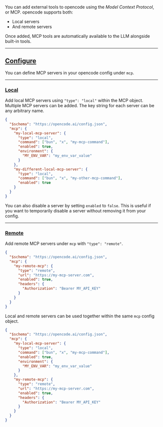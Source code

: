You can add external tools to opencode using the _Model Context Protocol_, or MCP. opencode supports both:

- Local servers
- And remote servers

Once added, MCP tools are automatically available to the LLM alongside built-in tools.

---

## [Configure](#configure)

You can define MCP servers in your opencode config under `mcp`.

---

### [Local](#local)

Add local MCP servers using `"type": "local"` within the MCP object. Multiple MCP servers can be added. The key string for each server can be any arbitrary name.

```json
{
  "$schema": "https://opencode.ai/config.json",
  "mcp": {
    "my-local-mcp-server": {
      "type": "local",
      "command": ["bun", "x", "my-mcp-command"],
      "enabled": true,
      "environment": {
        "MY_ENV_VAR": "my_env_var_value"
      }
    },
    "my-different-local-mcp-server": {
      "type": "local",
      "command": ["bun", "x", "my-other-mcp-command"],
      "enabled": true
    }
  }
}
```

You can also disable a server by setting `enabled` to `false`. This is useful if you want to temporarily disable a server without removing it from your config.

---

### [Remote](#remote)

Add remote MCP servers under `mcp` with `"type": "remote"`.

```json
{
  "$schema": "https://opencode.ai/config.json",
  "mcp": {
    "my-remote-mcp": {
      "type": "remote",
      "url": "https://my-mcp-server.com",
      "enabled": true,
      "headers": {
        "Authorization": "Bearer MY_API_KEY"
      }
    }
  }
}
```

Local and remote servers can be used together within the same `mcp` config object.

```json
{
  "$schema": "https://opencode.ai/config.json",
  "mcp": {
    "my-local-mcp-server": {
      "type": "local",
      "command": ["bun", "x", "my-mcp-command"],
      "enabled": true,
      "environment": {
        "MY_ENV_VAR": "my_env_var_value"
      }
    },
    "my-remote-mcp": {
      "type": "remote",
      "url": "https://my-mcp-server.com",
      "enabled": true,
      "headers": {
        "Authorization": "Bearer MY_API_KEY"
      }
    }
  }
}
```
